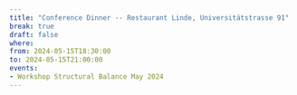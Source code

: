```yaml
---
title: "Conference Dinner -- Restaurant Linde, Universitätstrasse 91"
break: true
draft: false
where: 
from: 2024-05-15T18:30:00
to: 2024-05-15T21:00:00
events:
- Workshop Structural Balance May 2024
---
```

